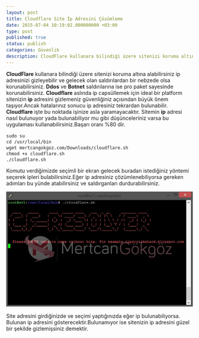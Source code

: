 ```yaml
---
layout: post
title: Cloudflare Site İp Adresini Çözümleme
date: 2015-07-04 10:19:02.000000000 +03:00
type: post
published: true
status: publish
categories: Güvenlik
description: CloudFlare kullanara bilindiği üzere sitenizi koruma altına alabilirsiniz ip adresinizi gizleyebilir ve gelecek olan saldırılardan bir nebzede
---
```


**CloudFlare** kullanara bilindiği üzere sitenizi koruma altına alabilirsiniz ip adresinizi gizleyebilir ve gelecek olan saldırılardan bir nebzede olsa korunabilirsiniz. **Ddos** ve **Botnet** saldırılarına ise pro paket sayesinde korunabilirsiniz. **Cloudflare** aslında ip capsüllemek için ideal bir platform sitenizin **ip** adresini gizlemeniz güvenliğiniz açısından büyük önem taşıyor.Ancak hatalarınız sonucu ip adresiniz tekrardan bulunabilir. **Cloudflare** işte bu noktada işinize asla yaramayacaktır. Sitemin **ip** adresi nasıl bulunuyor yada bulunabiliyor mu gibi düşünceleriniz varsa bu uygulaması kullanabilirsiniz.Başarı oranı %80 dir.

    sudo su
    cd /usr/local/bin
    wget mertcangokgoz.com/Downloads/cloudflare.sh
    chmod +x cloudflare.sh
    ./cloudflare.sh

Komutu verdiğimizde seçimli bir ekran gelecek buradan istediğiniz yöntemi seçerek ipleri bulabilirsiniz.Eğer ip adresiniz çözümlenebiliyorsa gereken adımları bu yünde atabilirsiniz ve saldırganları durdurabilirsiniz.

![cloudflareresolvergorsel1](/assets/cloudflareresolvergorsel1.jpg)

Site adresini girdiğinizde ve seçimi yaptığınızda eğer ip bulunabiliyorsa. Bulunan ip adresini gösterecektir.Bulunamıyor ise sitenizin ip adresini güzel bir şekilde gizlemişsiniz demektir.
